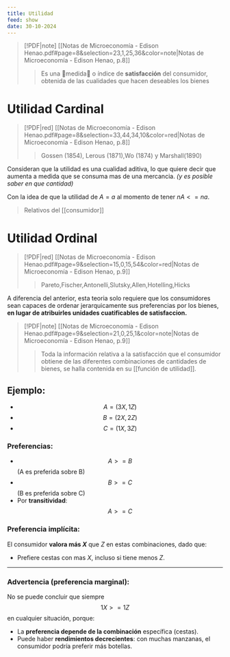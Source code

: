 ```yaml
---
title: Utilidad
feed: show
date: 30-10-2024
---
```


> [!PDF|note] [[Notas de Microeconomía - Edison Henao.pdf#page=8&selection=23,1,25,36&color=note|Notas de Microeconomía - Edison Henao, p.8]]
> > Es una medida o índice de **satisfacción** del consumidor, obtenida de las cualidades que hacen deseables los bienes
> 
>

# Utilidad Cardinal

> [!PDF|red] [[Notas de Microeconomía - Edison Henao.pdf#page=8&selection=33,44,34,10&color=red|Notas de Microeconomía - Edison Henao, p.8]]
> > Gossen (1854), Lerous (1871),Wo (1874) y Marshall(1890)

Consideran que la utilidad es una cualidad aditiva, lo que quiere decir que aumenta a medida que se consuma mas de una mercancia. *(y es posible saber en que cantidad)*

Con la idea de que la utilidad de $A=a$ al momento de tener $n A <= n a$.

> Relativos del [[consumidor]]

# Utilidad Ordinal 
> [!PDF|red] [[Notas de Microeconomía - Edison Henao.pdf#page=9&selection=15,0,15,54&color=red|Notas de Microeconomía - Edison Henao, p.9]]
> > Pareto,Fischer,Antonelli,Slutsky,Allen,Hotelling,Hicks

A diferencia del anterior, esta teoria solo requiere que los consumidores sean capaces de ordenar jerarquicamente sus preferencias por los bienes, **en lugar de atribuirles unidades cuatificables de satisfaccion.**

> [!PDF|note] [[Notas de Microeconomía - Edison Henao.pdf#page=9&selection=21,0,25,1&color=note|Notas de Microeconomía - Edison Henao, p.9]]
> > Toda la información relativa a la satisfacción que el consumidor obtiene de las diferentes combinaciones de cantidades de bienes, se halla contenida en su [[función de utilidad]].


## Ejemplo:
- $$ A = (3X, 1Z) $$  
- $$ B = (2X, 2Z) $$  
- $$ C = (1X, 3Z) $$

### **Preferencias:**
- $$ A >= B $$ (A es preferida sobre B)  
- $$ B >= C $$ (B es preferida sobre C)  
- Por **transitividad**: $$ A >= C $$

### **Preferencia implícita:**
El consumidor **valora más $X$** que $Z$ en estas combinaciones, dado que:
- Prefiere cestas con mas $X$, incluso si tiene menos $Z$.

---

### **Advertencia (preferencia marginal):**
No se puede concluir que siempre $$ 1X >= 1Z $$ en cualquier situación, porque:
- La **preferencia depende de la combinación** específica (cestas).
- Puede haber **rendimientos decrecientes**: con muchas manzanas, el consumidor podría preferir más botellas.
